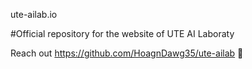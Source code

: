 ute-ailab.io

#Official repository for the website of UTE AI Laboraty

Reach out https://github.com/HoagnDawg35/ute-ailab 🚀

